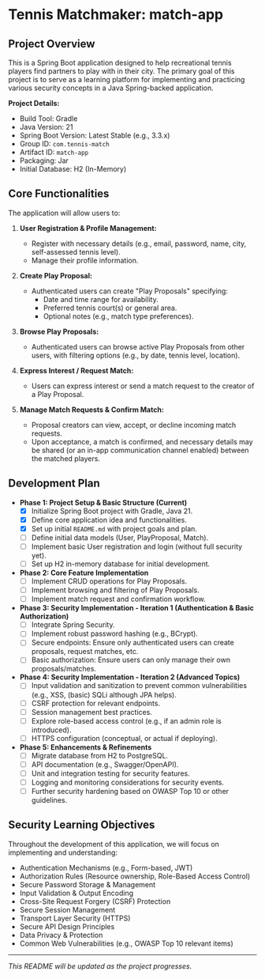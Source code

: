 # Tennis Matchmaker: match-app

## Project Overview

This is a Spring Boot application designed to help recreational tennis players find partners to play with in their city. The primary goal of this project is to serve as a learning platform for implementing and practicing various security concepts in a Java Spring-backed application.

**Project Details:**
*   Build Tool: Gradle
*   Java Version: 21
*   Spring Boot Version: Latest Stable (e.g., 3.3.x)
*   Group ID: `com.tennis-match`
*   Artifact ID: `match-app`
*   Packaging: Jar
*   Initial Database: H2 (In-Memory)

## Core Functionalities

The application will allow users to:

1.  **User Registration & Profile Management:**
    *   Register with necessary details (e.g., email, password, name, city, self-assessed tennis level).
    *   Manage their profile information.

2.  **Create Play Proposal:**
    *   Authenticated users can create "Play Proposals" specifying:
        *   Date and time range for availability.
        *   Preferred tennis court(s) or general area.
        *   Optional notes (e.g., match type preferences).

3.  **Browse Play Proposals:**
    *   Authenticated users can browse active Play Proposals from other users, with filtering options (e.g., by date, tennis level, location).

4.  **Express Interest / Request Match:**
    *   Users can express interest or send a match request to the creator of a Play Proposal.

5.  **Manage Match Requests & Confirm Match:**
    *   Proposal creators can view, accept, or decline incoming match requests.
    *   Upon acceptance, a match is confirmed, and necessary details may be shared (or an in-app communication channel enabled) between the matched players.

## Development Plan

*   **Phase 1: Project Setup & Basic Structure (Current)**
    *   [x] Initialize Spring Boot project with Gradle, Java 21.
    *   [x] Define core application idea and functionalities.
    *   [x] Set up initial `README.md` with project goals and plan.
    *   [ ] Define initial data models (User, PlayProposal, Match).
    *   [ ] Implement basic User registration and login (without full security yet).
    *   [ ] Set up H2 in-memory database for initial development.

*   **Phase 2: Core Feature Implementation**
    *   [ ] Implement CRUD operations for Play Proposals.
    *   [ ] Implement browsing and filtering of Play Proposals.
    *   [ ] Implement match request and confirmation workflow.

*   **Phase 3: Security Implementation - Iteration 1 (Authentication & Basic Authorization)**
    *   [ ] Integrate Spring Security.
    *   [ ] Implement robust password hashing (e.g., BCrypt).
    *   [ ] Secure endpoints: Ensure only authenticated users can create proposals, request matches, etc.
    *   [ ] Basic authorization: Ensure users can only manage their own proposals/matches.

*   **Phase 4: Security Implementation - Iteration 2 (Advanced Topics)**
    *   [ ] Input validation and sanitization to prevent common vulnerabilities (e.g., XSS, (basic) SQLi although JPA helps).
    *   [ ] CSRF protection for relevant endpoints.
    *   [ ] Session management best practices.
    *   [ ] Explore role-based access control (e.g., if an admin role is introduced).
    *   [ ] HTTPS configuration (conceptual, or actual if deploying).

*   **Phase 5: Enhancements & Refinements**
    *   [ ] Migrate database from H2 to PostgreSQL.
    *   [ ] API documentation (e.g., Swagger/OpenAPI).
    *   [ ] Unit and integration testing for security features.
    *   [ ] Logging and monitoring considerations for security events.
    *   [ ] Further security hardening based on OWASP Top 10 or other guidelines.

## Security Learning Objectives

Throughout the development of this application, we will focus on implementing and understanding:

*   Authentication Mechanisms (e.g., Form-based, JWT)
*   Authorization Rules (Resource ownership, Role-Based Access Control)
*   Secure Password Storage & Management
*   Input Validation & Output Encoding
*   Cross-Site Request Forgery (CSRF) Protection
*   Secure Session Management
*   Transport Layer Security (HTTPS)
*   Secure API Design Principles
*   Data Privacy & Protection
*   Common Web Vulnerabilities (e.g., OWASP Top 10 relevant items)

---
*This README will be updated as the project progresses.* 